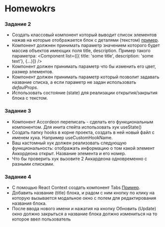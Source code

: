 # Homewokrs
### Задание 2

- Создать классовый компонент который выводит список элементов нажав на которые отображается блок с деталями (текстом) [пример](https://codepen.io/aleksays/full/MWeBLKp).
- Компонент должнен принимать параметр значением которого будет массив объектов имеющих поля title, description. Пример такого параметра:
    <Component list={[{ title: 'some title', description: 'some text'}, {...}]} />
- Компонент должен принимать параметр что бы изменить его цвет, размер элементов.
- Компонент должен принимать параметр который позволит задавать название списка, а если параметр не задан использовать *defaulProps*.
- Использовать состояние (state) для реализации открытия/закрытия блока с текстом.


### Задание 3
- Компонент Accordeon переписать - сделать его функциональным компонентом. Для инита стейта использовать хук useState()
- Создать папку hooks в корне проекта, создать в ней новый файл с именем хука. Например useCustomHookName.
- Ваш кастомный хук должен реализовать следующую функциональность: отображать информацию о том какой элемент Аккордеона открыт. Название элемента и его номер.
- Что бы проверить хук вызовите 2 Аккардеона одновременно с разными списками.


### Задание 4
- С помощью React Context создать компонент Tabs [Пример](https://8x3uo.csb.app/).
- Добавить название (title) блока, и радом с ним кнопку по клику на которую вызывается модальное окно с полем для редактирования названия блока.
- После ввода нового имени и нажатия на кнопку Обновить (Update) окно должно закрыться а название блока должно измениться на то которое ввел пользователь